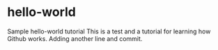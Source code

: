 # hello-world
Sample hello-world tutorial
This is a test and a tutorial for learning how Github works.
Adding another line and commit.
